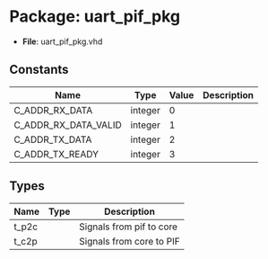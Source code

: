 # Package: uart_pif_pkg

- **File**: uart_pif_pkg.vhd
## Constants

| Name                 | Type    | Value | Description |
| -------------------- | ------- | ----- | ----------- |
| C_ADDR_RX_DATA       | integer |  0    |             |
| C_ADDR_RX_DATA_VALID | integer |  1    |             |
| C_ADDR_TX_DATA       | integer |  2    |             |
| C_ADDR_TX_READY      | integer |  3    |             |
## Types

| Name  | Type | Description                |
| ----- | ---- | -------------------------- |
| t_p2c |      |  Signals from pif to core  |
| t_c2p |      |  Signals from core to PIF  |
